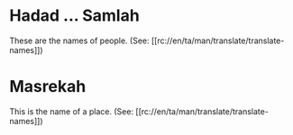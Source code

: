 # Hadad ... Samlah

These are the names of people. (See: [[rc://en/ta/man/translate/translate-names]])

# Masrekah

This is the name of a place. (See: [[rc://en/ta/man/translate/translate-names]])

